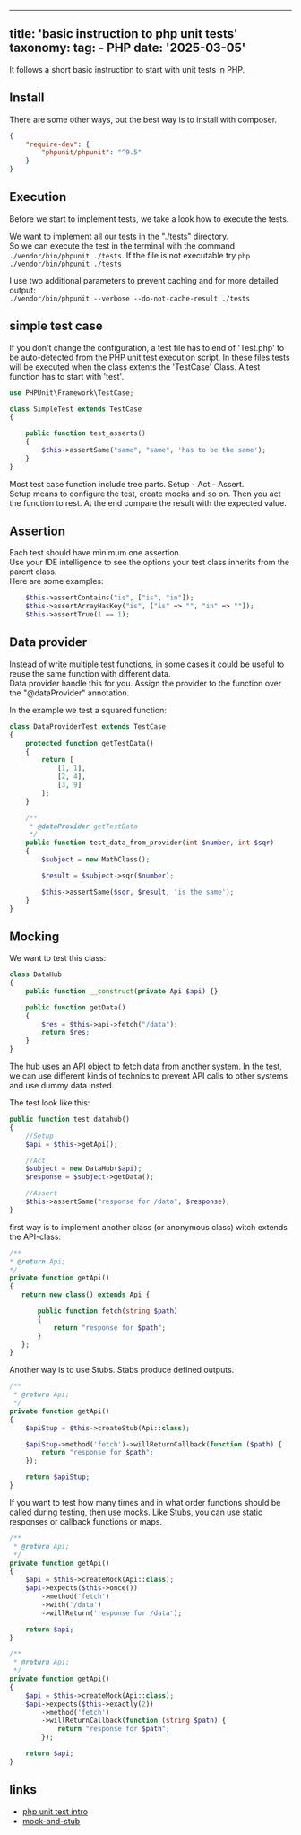
---
title: 'basic instruction to php unit tests'
taxonomy:
    tag:
        - PHP
date: '2025-03-05'
---

It follows a short basic instruction to start with unit tests in PHP.

## Install

There are some other ways, but the best way is to install with composer.

```json
{
    "require-dev": {
        "phpunit/phpunit": "^9.5"
    }
}
```

## Execution

Before we start to implement tests, we take a look how to execute the tests.

We want to implement all our tests in the "./tests" directory.    
So we can execute the test in the terminal with the command ```./vendor/bin/phpunit ./tests```.
If the file is not executable try ```php ./vendor/bin/phpunit ./tests```

I use two additional parameters to prevent caching and for more detailed output:    
```./vendor/bin/phpunit --verbose --do-not-cache-result ./tests```

## simple test case

If you don't change the configuration, a test file has to end of 'Test.php' to be auto-detected from the PHP unit test execution script.
In these files tests will be executed when the class extents the 'TestCase' Class.
A test function has to start with 'test'.

```php
use PHPUnit\Framework\TestCase;

class SimpleTest extends TestCase
{

    public function test_asserts()
    {
        $this->assertSame("same", "same", 'has to be the same');
    }
}
```

Most test case function include tree parts. Setup - Act - Assert.    
Setup means to configure the test, create mocks and so on.
Then you act the function to rest. At the end compare the result with the expected value.

## Assertion

Each test should have minimum one assertion.    
Use your IDE intelligence to see the options your test class inherits from the parent class.    
Here are some examples:

```php
    $this->assertContains("is", ["is", "in"]);
    $this->assertArrayHasKey("is", ["is" => "", "in" => ""]);
    $this->assertTrue(1 == 1);
```

## Data provider

Instead of write multiple test functions, in some cases it could be useful to reuse the same function with different data.   
Data provider handle this for you. Assign the provider to the function over the "@dataProvider" annotation.

In the example we test a squared function:

```php
class DataProviderTest extends TestCase
{
    protected function getTestData()
    {
        return [
            [1, 1],
            [2, 4],
            [3, 9]
        ];
    }

    /**
     * @dataProvider getTestData
     */
    public function test_data_from_provider(int $number, int $sqr)
    {
        $subject = new MathClass();

        $result = $subject->sqr($number);

        $this->assertSame($sqr, $result, 'is the same');
    }
}
```

## Mocking

We want to test this class:

```php
class DataHub
{
    public function __construct(private Api $api) {}

    public function getData()
    {
        $res = $this->api->fetch("/data");
        return $res;
    }
}
```

The hub uses an API object to fetch data from another system.
In the test, we can use different kinds of technics to prevent API calls to other systems and use dummy data insted.

The test look like this:

```php
public function test_datahub()
{
    //Setup
    $api = $this->getApi();

    //Act
    $subject = new DataHub($api);
    $response = $subject->getData();

    //Assert
    $this->assertSame("response for /data", $response);
}
```

first way is to implement another class (or anonymous class) witch extends the API-class:

 ```php
 /**
 * @return Api;
 */
private function getApi()
{
    return new class() extends Api {

        public function fetch(string $path)
        {
            return "response for $path";
        }
    };
}
```

Another way is to use Stubs.
Stabs produce defined outputs.  

```php
/**
 * @return Api;
 */
private function getApi()
{
    $apiStup = $this->createStub(Api::class);

    $apiStup->method('fetch')->willReturnCallback(function ($path) {
        return "response for $path";
    });

    return $apiStup;
}
```

If you want to test how many times and in what order functions should be called during testing, then use mocks.
Like Stubs, you can use static responses or callback functions or maps.

```php
/**
 * @return Api;
 */
private function getApi()
{
    $api = $this->createMock(Api::class);
    $api->expects($this->once())
        ->method('fetch')
        ->with('/data')
        ->willReturn('response for /data');

    return $api;
}
```

```php
/**
 * @return Api;
 */
private function getApi()
{
    $api = $this->createMock(Api::class);
    $api->expects($this->exactly(2))
        ->method('fetch')
        ->willReturnCallback(function (string $path) {
            return "response for $path";
        });

    return $api;
}
```

## links

- [php unit test intro](https://grobmeier.solutions/de/testen-mit-phpunitphp-f%C3%BCr-anf%C3%A4nger.html)
- [mock-and-stub](https://backendtea.com/post/phpunit-mock-and-stub/)
